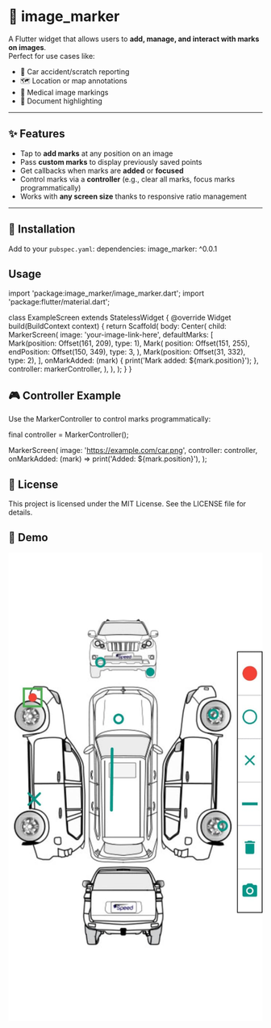 # 📍 image_marker

A Flutter widget that allows users to **add, manage, and interact with marks on images**.  
Perfect for use cases like:

- 🚗 Car accident/scratch reporting
- 🗺 Location or map annotations
- 🏥 Medical image markings
- 📑 Document highlighting

---

## ✨ Features

- Tap to **add marks** at any position on an image
- Pass **custom marks** to display previously saved points
- Get callbacks when marks are **added** or **focused**
- Control marks via a **controller** (e.g., clear all marks, focus marks programmatically)
- Works with **any screen size** thanks to responsive ratio management

---

## 🚀 Installation

Add to your `pubspec.yaml`:
dependencies:
image_marker: ^0.0.1

## Usage
 
import 'package:image_marker/image_marker.dart';
import 'package:flutter/material.dart';

class ExampleScreen extends StatelessWidget {
  @override
  Widget build(BuildContext context) {
    return Scaffold(
      body: Center(
        child: MarkerScreen(
          image: 'your-image-link-here',
          defaultMarks: [
            Mark(position: Offset(161, 209), type: 1),
            Mark(
              position: Offset(151, 255),
              endPosition: Offset(150, 349),
              type: 3,
            ),
            Mark(position: Offset(31, 332), type: 2),
          ],
          onMarkAdded: (mark) {
            print('Mark added: ${mark.position}');
          },
          controller: markerController,
        ),
      ),
    );
  }
}




## 🎮 Controller Example

Use the MarkerController to control marks programmatically:

final controller = MarkerController();

MarkerScreen(
  image: 'https://example.com/car.png',
  controller: controller,
  onMarkAdded: (mark) => print('Added: ${mark.position}'),
);

## 📄 License

This project is licensed under the MIT License. See the LICENSE
file for details.

## 📸 Demo

![Demo Screenshot](https://raw.githubusercontent.com/abdullahrazzaq120/image_marker/main/screenshots/demo.jpeg)
